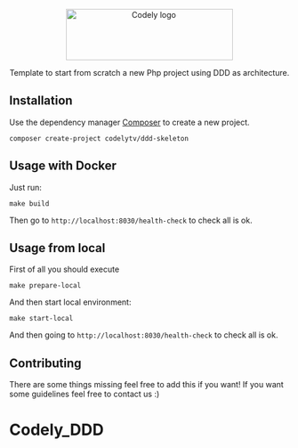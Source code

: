 <p align="center">
  <a href="https://codely.com">
    <img alt="Codely logo" src="https://user-images.githubusercontent.com/10558907/170513882-a09eee57-7765-4ca4-b2dd-3c2e061fdad0.png" width="300px" height="92px"/>
  </a>
</p>

<p align="center">Template to start from scratch a new Php project using DDD as architecture.</p>

## Installation

Use the dependency manager [Composer](https://getcomposer.org/) to create a new project.

```
composer create-project codelytv/ddd-skeleton
```

## Usage with Docker

Just run:

```
make build
```

Then go to `http://localhost:8030/health-check` to check all is ok.

## Usage from local

First of all you should execute 

```
make prepare-local
```

And then start local environment:

```
make start-local
```

And then going to `http://localhost:8030/health-check` to check all is ok.

## Contributing
There are some things missing feel free to add this if you want! If you want
some guidelines feel free to contact us :)
# Codely_DDD
